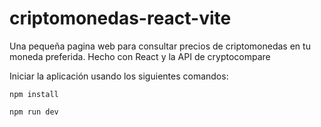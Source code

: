 # criptomonedas-react-vite

Una pequeña pagina web para consultar precios de criptomonedas en tu moneda preferida. Hecho con React y la API de cryptocompare

Iniciar la aplicación usando los siguientes comandos:

```
npm install

npm run dev
```
